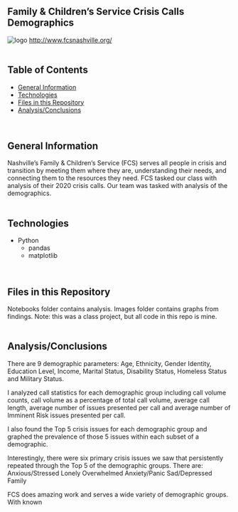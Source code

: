 ## Family & Children’s Service Crisis Calls Demographics<br>

![logo](../main/images/fcs_logo.png)
http://www.fcsnashville.org/
<br>
<br>

## Table of Contents
* [General Information](#general-information)
* [Technologies](#technologies)
* [Files in this Repository](#files)
* [Analysis/Conclusions](#analysis)
<br>

## <a name="general-information"></a>General Information
Nashville’s Family & Children’s Service (FCS) serves all people in crisis and transition by meeting them where they are, understanding their needs, and connecting them to the resources they need.  FCS tasked our class with analysis of their 2020 crisis calls.  Our team was tasked with analysis of the demographics. 
<br>
<br>

## <a name="technologies"></a>Technologies
- Python
  - pandas
  - matplotlib
<br>

## <a name="files"></a>Files in this Repository
Notebooks folder contains analysis.
Images folder contains graphs from findings.
Note: this was a class project, but all code in this repo is mine.<br>
<br>

## <a name="analysis"></a>Analysis/Conclusions
There are 9 demographic parameters: Age, Ethnicity, Gender Identity, Education Level, Income, Marital Status, Disability Status, Homeless Status and Military Status.  

I analyzed call statistics for each demographic group including call volume counts, call volume as a percentage of total call volume, average call length, average number of issues presented per call and average number of Imminent Risk issues presented per call.

I also found the Top 5 crisis issues for each demographic group and graphed the prevalence of those 5 issues within each subset of a demographic.  

Interestingly, there were six primary crisis issues we saw that persistently repeated through the Top 5 of the demographic groups.  There are:
Anxious/Stressed
Lonely
Overwhelmed
Anxiety/Panic
Sad/Depressed
Family

FCS does amazing work and serves a wide variety of demographic groups.  With known
